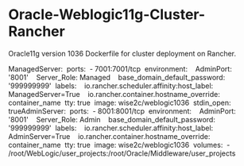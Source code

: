 # Oracle-Weblogic11g-Cluster-Rancher
Oracle11g version 1036 Dockerfile for cluster deployment on Rancher.

ManagedServer:  ports:  - 7001:7001/tcp  environment:    AdminPort: '8001'    Server_Role: Managed    base_domain_default_password: '999999999'  labels:    io.rancher.scheduler.affinity:host_label: ManagedServer=True    io.rancher.container.hostname_override: container_name  tty: true  image: wise2c/weblogic1036  stdin_open: trueAdminServer:  ports:  - 8001:8001/tcp  environment:    AdminPort: '8001'    Server_Role: Admin    base_domain_default_password: '999999999'  labels:    io.rancher.scheduler.affinity:host_label: AdminServer=True    io.rancher.container.hostname_override: container_name  tty: true  image: wise2c/weblogic1036  volumes:  - /root/WebLogic/user_projects:/root/Oracle/Middleware/user_projects  
